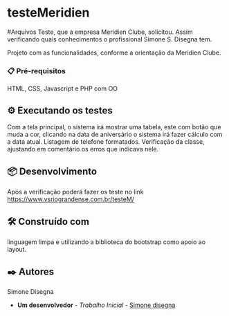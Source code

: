 # testeMeridien
#Arquivos Teste, que a empresa Meridien Clube, solicitou. Assim verificando quais conhecimentos o profissional Simone S. Disegna tem.

Projeto com as funcionalidades, conforme a orientação da  Meridien Clube.

### 📋 Pré-requisitos
HTML, CSS, Javascript e PHP com OO

## ⚙️ Executando os testes
Com a tela principal, o sistema irá mostrar uma tabela, este com botão que muda a cor, clicando na data de aniversário o sistema irá fazer cálculo com a data atual.
Listagem de telefone formatados.
Verificação da classe, ajustando em comentário os erros que indicava nele.

## 📦 Desenvolvimento
Após a verificação poderá fazer os teste no link https://www.vsriograndense.com.br/testeM/

## 🛠️ Construído com
linguagem limpa e utilizando a biblioteca do bootstrap como apoio ao layout.

## ✒️ Autores

Simone Disegna

* **Um desenvolvedor** - *Trabalho Inicial* - [Simone disegna]( https://github.com/simonedisegna)